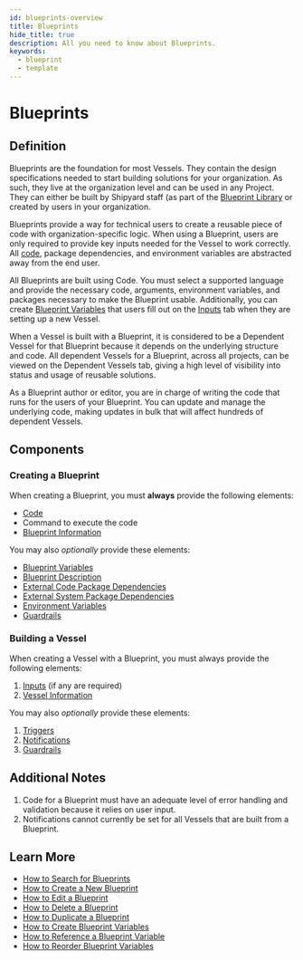 ```yaml
---
id: blueprints-overview
title: Blueprints
hide_title: true
description: All you need to know about Blueprints.
keywords:
  - blueprint
  - template
---
```


# Blueprints

## Definition

Blueprints are the foundation for most Vessels. They contain the design specifications needed to start building solutions for your organization. As such, they live at the organization level and can be used in any Project. They can either be built by Shipyard staff (as part of the [Blueprint Library](blueprint-library/blueprint-library-overview.md) or created by users in your organization.

Blueprints provide a way for technical users to create a reusable piece of code with organization-specific logic. When using a Blueprint, users are only required to provide key inputs needed for the Vessel to work correctly. All [code](code), package dependencies, and environment variables are abstracted away from the end user.

All Blueprints are built using Code. You must select a supported language and provide the necessary code, arguments, environment variables, and packages necessary to make the Blueprint usable. Additionally, you can create [Blueprint Variables](org-blueprints/blueprint-variables.md) that users fill out on the [Inputs](../inputs.md) tab when they are setting up a new Vessel.

When a Vessel is built with a Blueprint, it is considered to be a Dependent Vessel for that Blueprint because it depends on the underlying structure and code. All dependent Vessels for a Blueprint, across all projects, can be viewed on the Dependent Vessels tab, giving a high level of visibility into status and usage of reusable solutions.

As a Blueprint author or editor, you are in charge of writing the code that runs for the users of your Blueprint. You can update and manage the underlying code, making updates in bulk that will affect hundreds of dependent Vessels.

## Components

### Creating a Blueprint

When creating a Blueprint, you must **always** provide the following elements:

- [Code](../code/code-overview.md)
- Command to execute the code
- [Blueprint Information](../other-functions/information.md)

You may also _optionally_ provide these elements:

- [Blueprint Variables](org-blueprints/blueprint-variables.md)
- [Blueprint Description](org-blueprints/blueprint-description.md)
- [External Code Package Dependencies](../packages/external-package-dependencies.md)
- [External System Package Dependencies](../packages/system-package-dependencies.md)
- [Environment Variables](../environment-variables.md)
- [Guardrails](../guardrails.md)

### Building a Vessel

When creating a Vessel with a Blueprint, you must always provide the following elements:

1. [Inputs](../inputs.md) \(if any are required\)
2. [Vessel Information](../other-functions/information.md)

You may also _optionally_ provide these elements:

1. [Triggers](../triggers/triggers-overview.md)
2. [Notifications](../notifications.md)
3. [Guardrails](../guardrails.md)

## Additional Notes

1. Code for a Blueprint must have an adequate level of error handling and validation because it relies on user input.
2. Notifications cannot currently be set for all Vessels that are built from a Blueprint.

## Learn More

- [How to Search for Blueprints](../../how-tos/blueprints/search-for-blueprint.md)
- [How to Create a New Blueprint](../../how-tos/blueprints/create-blueprint.md)
- [How to Edit a Blueprint](../../how-tos/blueprints/edit-blueprint.md)
- [How to Delete a Blueprint](../../how-tos/blueprints/delete-blueprint.md)
- [How to Duplicate a Blueprint](../../how-tos/blueprints/duplicate-blueprint.md)
- [How to Create Blueprint Variables](../../how-tos/blueprints/create-blueprint-variables.md)
- [How to Reference a Blueprint Variable](../../how-tos/blueprints/reference-blueprint-variables.md)
- [How to Reorder Blueprint Variables](../../how-tos/blueprints/reorder-blueprint-variables.md)
